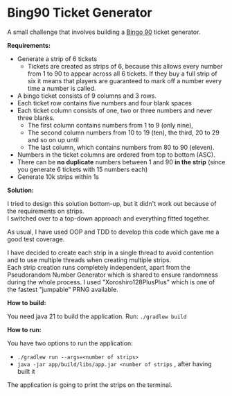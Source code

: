 # Bing90 Ticket Generator

A small challenge that involves building a [Bingo 90](https://en.wikipedia.org/wiki/Bingo_(United_Kingdom)) ticket generator.

**Requirements:**

* Generate a strip of 6 tickets
    - Tickets are created as strips of 6, because this allows every number from 1 to 90 to appear across all 6 tickets. If they buy a full strip of six it means that players are guaranteed to mark off a number every time a number is called.
* A bingo ticket consists of 9 columns and 3 rows.
* Each ticket row contains five numbers and four blank spaces
* Each ticket column consists of one, two or three numbers and never three blanks.
    - The first column contains numbers from 1 to 9 (only nine),
    - The second column numbers from 10 to 19 (ten), the third, 20 to 29 and so on up until
    - The last column, which contains numbers from 80 to 90 (eleven).
* Numbers in the ticket columns are ordered from top to bottom (ASC).
* There can be **no duplicate** numbers between 1 and 90 **in the strip** (since you generate 6 tickets with 15 numbers each)
* Generate 10k strips within 1s

**Solution:**

I tried to design this solution bottom-up, but it didn't work out because of the requirements on strips.  
I switched over to a top-down approach and everything fitted together.

As usual, I have used OOP and TDD to develop this code which gave me a good test coverage.  

I have decided to create each strip in a single thread to avoid contention and to use multiple threads when creating multiple strips.  
Each strip creation runs completely independent, apart from the Pseudorandom Number Generator which is shared to ensure randomness 
during the whole process. I used "Xoroshiro128PlusPlus" which is one of the fastest "jumpable" PRNG available.

**How to build:**

You need java 21 to build the application. Run: `./gradlew build`

**How to run:**

You have two options to run the application:
- `./gradlew run --args=<number of strips>`
- `java -jar app/build/libs/app.jar <number of strips` , after having built it

The application is going to print the strips on the terminal.